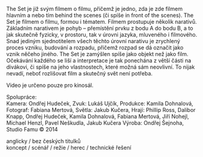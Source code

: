 The Set je již svým filmem o filmu, přičemž je jedno, zda je zde filmem hlavním a nebo tím behind the scenes (či spíše in front of the scenes). The Set je filmem o filmu, formou i tématem. Filmem prostupuje několik narativů. Základním narativem je pohyb – přemístění prvku z bodu A do bodu B, a to jak skutečně fyzicky, v prostoru, tak v úrovni jazyka, mluveného i filmového. Snad jediným sjednotitelem všech těchto úrovní narativu je zrychlený proces vzniku, budování a rozpadu, přičemž rozpad se dá označit jako vznik něčeho jiného. The Set je zamýšlen spíše jako objekt než jako film. Očekávání každého se liší a interpretace je tak ponechána z větší části na divákovi, či spíše na jeho vlastnostech, které možná sám neovlivní. To nijak nevadí, neboť rozlišovat film a skutečný svět není potřeba.

Video je určeno pouze pro kinosál. 

Spolupráce:   
Kamera: Ondřej Hudeček, Zvuk: Lukáš Ujčík, Produkce: Kamila Dohnalová, Fotograf: Fabiana Mertová, Světla: Jakub Kučera, Hrají: Phillip Ross, Dalibor Knapp, Ondřej Hudeček, Kamila Dohnalová, Fabiana Mertová, Jiří Nohejl, Michael Henzl, Pavel Neškudla, Jakub Kučera Výroba: Ondřej Šejnoha, 
Studio Famu © 2014

anglicky / bez českých titulků  
koncept / scénář / režie / herec / technické řešení   
